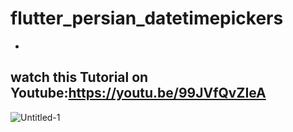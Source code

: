 # flutter_persian_datetimepickers
-
watch this Tutorial on Youtube:https://youtu.be/99JVfQvZIeA
-

![Untitled-1](https://user-images.githubusercontent.com/78899995/205281406-3667061c-902e-4d56-b9bd-710e1d7148d0.jpg)
